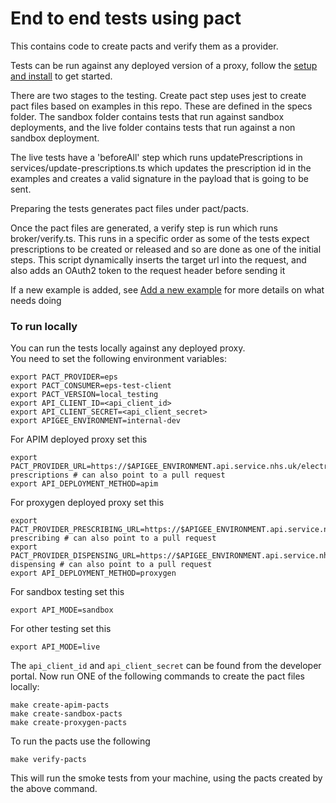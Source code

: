 # End to end tests using pact

This contains code to create pacts and verify them as a provider.   

Tests can be run against any deployed version of a proxy, follow the [setup and install](#setup) to get started.   

There are two stages to the testing. Create pact step uses jest to create pact files based on examples in this repo. These are defined in the specs folder. 
The sandbox folder contains tests that run against sandbox deployments, and the live folder contains tests that run against a non sandbox deployment.   

The live tests have a 'beforeAll' step which runs updatePrescriptions in services/update-prescriptions.ts which updates the prescription id in the examples and creates a valid signature in the payload that is going to be sent. 

Preparing the tests generates pact files under pact/pacts.


Once the pact files are generated, a verify step is run which runs broker/verify.ts. This runs in a specific order as some of the tests expect prescriptions to be created or released and so are done as one of the initial steps. This script dynamically inserts the target url into the request, and also adds an OAuth2 token to the request header before sending it


If a new example is added, see [Add a new example](./docs/AddingExamples.md) for more details on what needs doing


### To run locally

You can run the tests locally against any deployed proxy.   
You need to set the following environment variables:
```
export PACT_PROVIDER=eps
export PACT_CONSUMER=eps-test-client
export PACT_VERSION=local_testing
export API_CLIENT_ID=<api_client_id>
export API_CLIENT_SECRET=<api_client_secret>
export APIGEE_ENVIRONMENT=internal-dev
```
For APIM deployed proxy set this
```
export PACT_PROVIDER_URL=https://$APIGEE_ENVIRONMENT.api.service.nhs.uk/electronic-prescriptions # can also point to a pull request
export API_DEPLOYMENT_METHOD=apim
```

For proxygen deployed proxy set this
```
export PACT_PROVIDER_PRESCRIBING_URL=https://$APIGEE_ENVIRONMENT.api.service.nhs.uk/fhir-prescribing # can also point to a pull request
export PACT_PROVIDER_DISPENSING_URL=https://$APIGEE_ENVIRONMENT.api.service.nhs.uk/fhir-dispensing # can also point to a pull request
export API_DEPLOYMENT_METHOD=proxygen
```

For sandbox testing set this
```
export API_MODE=sandbox
```

For other testing set this
```
export API_MODE=live
```

The `api_client_id` and `api_client_secret` can be found from the developer portal.
Now run ONE of the following commands to create the pact files locally:

```
make create-apim-pacts
make create-sandbox-pacts
make create-proxygen-pacts
```

To run the pacts use the following
```
make verify-pacts
```
This will run the smoke tests from your machine, using the pacts created by the above command.
